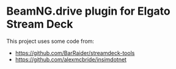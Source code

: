 # BeamNG.drive plugin for Elgato Stream Deck

This project uses some code from:
* https://github.com/BarRaider/streamdeck-tools
* https://github.com/alexmcbride/insimdotnet
